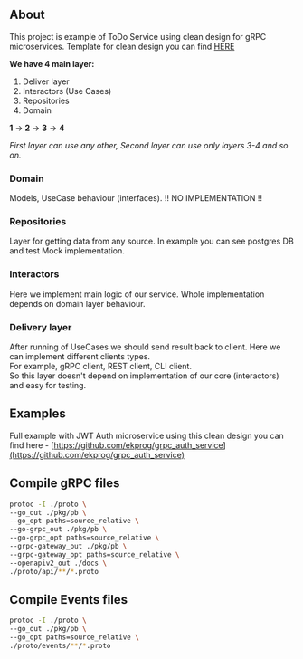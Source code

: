 ## About

This project is example of ToDo Service using clean design for gRPC microservices.
Template for clean design you can find [HERE](https://github.com/ekprog/microservice_clean_design)

**We have 4 main layer:**
1) Deliver layer
2) Interactors (Use Cases)
3) Repositories
4) Domain

**1** -> **2** -> **3** -> **4**

*First layer can use any other, Second layer can use only layers 3-4 and so on.*


### Domain

Models, UseCase behaviour (interfaces). 
!! NO IMPLEMENTATION !!

### Repositories

Layer for getting data from any source. In example you can see postgres DB and test Mock implementation.

### Interactors

Here we implement main logic of our service. Whole implementation depends on domain layer behaviour.

### Delivery layer

After running of UseCases we should send result back to client. Here we can implement different clients types. \
For example, gRPC client, REST client, CLI client. \
So this layer doesn't depend on implementation of our core (interactors) and easy for testing.

## Examples

Full example with JWT Auth microservice using this clean design you can find here - [https://github.com/ekprog/grpc_auth_service](https://github.com/ekprog/grpc_auth_service)

## Compile gRPC files
```bash
protoc -I ./proto \
--go_out ./pkg/pb \
--go_opt paths=source_relative \
--go-grpc_out ./pkg/pb \
--go-grpc_opt paths=source_relative \
--grpc-gateway_out ./pkg/pb \
--grpc-gateway_opt paths=source_relative \
--openapiv2_out ./docs \
./proto/api/**/*.proto
```

## Compile Events files
```bash
protoc -I ./proto \
--go_out ./pkg/pb \
--go_opt paths=source_relative \
./proto/events/**/*.proto
```
